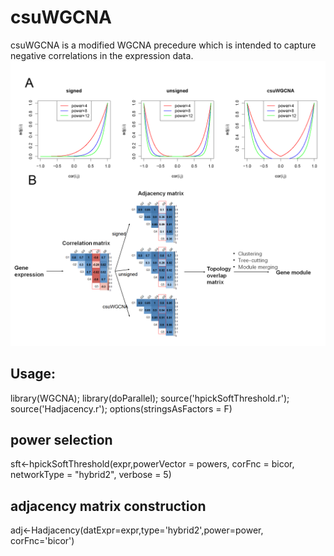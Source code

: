 # csuWGCNA
csuWGCNA is a modified WGCNA precedure which is intended to capture negative correlations in the expression data.
![images](https://github.com/RujiaDai/csuWGCNA/blob/master/source%20code/Figure1.png)


## Usage:
library(WGCNA); 
library(doParallel);
source('hpickSoftThreshold.r');
source('Hadjacency.r');
options(stringsAsFactors = F)

## power selection
sft<-hpickSoftThreshold(expr,powerVector = powers, corFnc = bicor, networkType = "hybrid2", verbose = 5)

## adjacency matrix construction
adj<-Hadjacency(datExpr=expr,type='hybrid2',power=power, corFnc='bicor')


